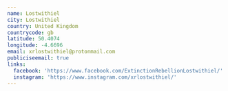 ```yaml
---
name: Lostwithiel
city: Lostwithiel
country: United Kingdom
countrycode: gb
latitude: 50.4074
longitude: -4.6696
email: xrlostwithiel@protonmail.com
publiciseemail: true
links:
  facebook: 'https://www.facebook.com/ExtinctionRebellionLostwithiel/'
  instagram: 'https://www.instagram.com/xrlostwithiel/'
---
```



